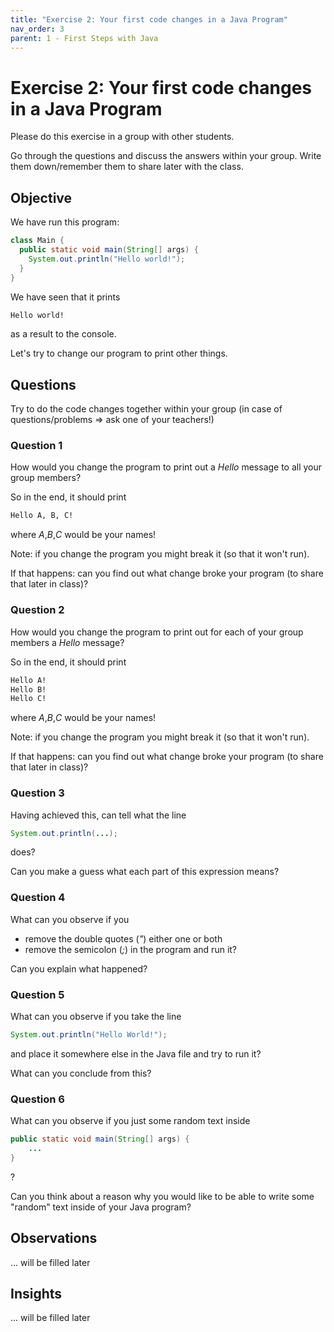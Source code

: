 ```yaml
---
title: "Exercise 2: Your first code changes in a Java Program"
nav_order: 3
parent: 1 - First Steps with Java
---
```


# Exercise 2: Your first code changes in a Java Program
Please do this exercise in a group with other students.

Go through the questions and discuss the answers within your group.
Write them down/remember them to share later with the class.

## Objective
We have run this program:

```java
class Main {
  public static void main(String[] args) {
    System.out.println("Hello world!");
  }
}
```

We have seen that it prints
```bash
Hello world!
```
as a result to the console.

Let's try to change our program to print other things.

## Questions
Try to do the code changes together within your group (in case of questions/problems => ask one of your teachers!)

### Question 1
How would you change the program to print out a _Hello_ message to all your group members?

So in the end, it should print
```bash
Hello A, B, C!
```
where _A_,_B_,_C_ would be your names!

Note: if you change the program you might break it (so that it won't run).

If that happens:
can you find out what change broke your program (to share that later in class)?

### Question 2
How would you change the program to print out for each of your group members a _Hello_ message?

So in the end, it should print
```bash
Hello A!
Hello B!
Hello C!
```
where _A_,_B_,_C_ would be your names!

Note: if you change the program you might break it (so that it won't run).

If that happens:
can you find out what change broke your program (to share that later in class)?

### Question 3
Having achieved this, can tell what the line
```java
System.out.println(...);
```
does?

Can you make a guess what each part of this expression means?

### Question 4
What can you observe if you
* remove the double quotes (*"*) either one or both
* remove the semicolon (*;*)
in the program and run it?

Can you explain what happened?

### Question 5
What can you observe if you take the line
```java
System.out.println("Hello World!");
```
and place it somewhere else in the Java file and try to run it?

What can you conclude from this?

### Question 6
What can you observe if you just some random text inside
```java
public static void main(String[] args) {
    ...
}
```
?

Can you think about a reason why you would like to be able to write some "random" text inside of your Java program?

## Observations
... will be filled later

## Insights
... will be filled later

